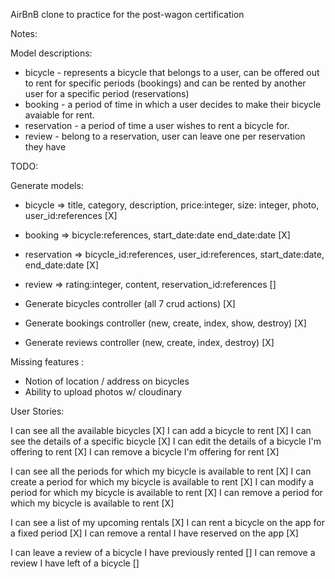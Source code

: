 AirBnB clone to practice for the post-wagon certification

Notes:

Model descriptions:
- bicycle - represents a bicycle that belongs to a user, can be offered out to rent for specific periods (bookings) and can be rented by another user for a specific period (reservations)
- booking - a period of time in which a user decides to make their bicycle avaiable for rent.
- reservation - a period of time a user wishes to rent a bicycle for.
- review - belong to a reservation, user can leave one per reservation they have

TODO:

Generate models:
- bicycle => title, category, description, price:integer, size: integer, photo, user_id:references [X]
- booking => bicycle:references, start_date:date end_date:date [X]
- reservation => bicycle_id:references, user_id:references, start_date:date, end_date:date [X]
- review => rating:integer, content, reservation_id:references []

- Generate bicycles controller (all 7 crud actions) [X]
- Generate bookings controller (new, create, index, show, destroy) [X]
- Generate reviews controller (new, create, index, destroy) [X]

Missing features :
- Notion of location / address on bicycles
- Ability to upload photos w/ cloudinary


User Stories:

I can see all the available bicycles [X]
I can add a bicycle to rent [X]
I can see the details of a specific bicycle [X]
I can edit the details of a bicycle I'm offering to rent [X]
I can remove a bicycle I'm offering for rent [X]

I can see all the periods for which my bicycle is available to rent [X]
I can create a period for which my bicycle is available to rent [X]
I can modify a period for which my bicycle is available to rent [X]
I can remove a period for which my bicycle is available to rent [X]

I can see a list of my upcoming rentals [X]
I can rent a bicycle on the app for a fixed period [X]
I can remove a rental I have reserved on the app [X]

I can leave a review of a bicycle I have previously rented []
I can remove a review I have left of a bicycle []
